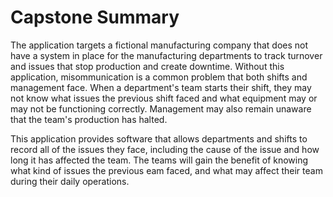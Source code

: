 # Capstone Summary
The application targets a fictional manufacturing company that does not have a system in place for the manufacturing departments to track turnover and issues that stop production and create downtime. Without this application, misommunication is a common problem that both shifts and management face. When a department's team starts their shift, they may not know what issues the previous shift faced and what equipment may or may not be functioning correctly. Management may also remain unaware that the team's production has halted.

This application provides software that allows departments and shifts to record all of the issues they face, including the cause of the issue and how long it has affected the team. The teams will gain the benefit of knowing what kind of issues the previous eam faced, and what may affect their team during their daily operations.
